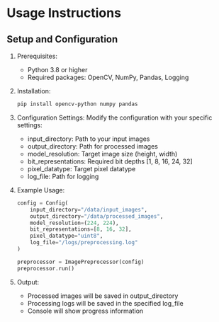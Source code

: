 # Usage Instructions

## Setup and Configuration

1. Prerequisites:
   - Python 3.8 or higher
   - Required packages: OpenCV, NumPy, Pandas, Logging

2. Installation:
   ```bash
   pip install opencv-python numpy pandas
   ```

3. Configuration Settings:
   Modify the configuration with your specific settings:
   - input_directory: Path to your input images
   - output_directory: Path for processed images
   - model_resolution: Target image size (height, width)
   - bit_representations: Required bit depths [1, 8, 16, 24, 32]
   - pixel_datatype: Target pixel datatype
   - log_file: Path for logging

4. Example Usage:
   ```python
   config = Config(
       input_directory="/data/input_images",
       output_directory="/data/processed_images",
       model_resolution=(224, 224),
       bit_representations=[8, 16, 32],
       pixel_datatype="uint8",
       log_file="/logs/preprocessing.log"
   )

   preprocessor = ImagePreprocessor(config)
   preprocessor.run()
   ```

5. Output:
   - Processed images will be saved in output_directory
   - Processing logs will be saved in the specified log_file
   - Console will show progress information
